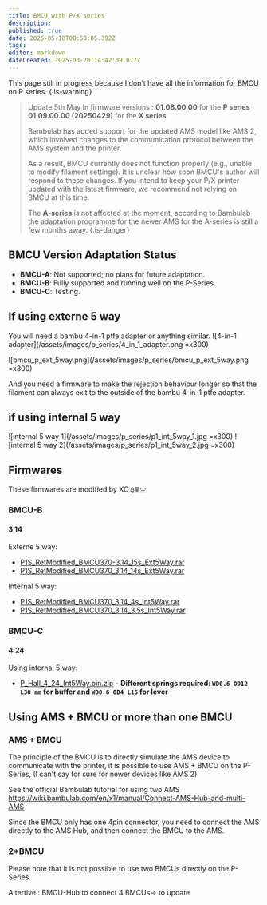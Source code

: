 ```yaml
---
title: BMCU with P/X series
description: 
published: true
date: 2025-05-18T00:50:05.392Z
tags: 
editor: markdown
dateCreated: 2025-03-20T14:42:09.077Z
---
```


This page still in progress because I don't have all the information for BMCU on P series.
{.is-warning}


> Update 5th May
> In firmware versions :
**01.08.00.00** for the **P series**
**01.09.00.00 (20250429)** for the **X series**
>
>Bambulab has added support for the updated AMS model like AMS 2, which involved changes to the communication protocol between the AMS system and the printer. 
>
>As a result, BMCU currently does not function properly (e.g., unable to modify filament settings). It is unclear how soon BMCU's author will respond to these changes. If you intend to keep your P/X printer updated with the latest firmware, we recommend not relying on BMCU at this time.
>
>The **A-series** is not affected at the moment, according to Bambulab the adaptation programme for the newer AMS for the A-series is still a few months away.
{.is-danger}


## BMCU Version Adaptation Status

- **BMCU-A**: Not supported; no plans for future adaptation.
- **BMCU-B**: Fully supported and running well on the P-Series.
- **BMCU-C**: Testing.

## If using externe 5 way

You will need a bambu 4-in-1 ptfe adapter or anything similar.
![4-in-1 adapter](/assets/images/p_series/4_in_1_adapter.png =x300)

![bmcu_p_ext_5way.png](/assets/images/p_series/bmcu_p_ext_5way.png =x300)

And you need a firmware to make the rejection behaviour longer so that the filament can always exit to the outside of the bambu 4-in-1 ptfe adapter.

## if using internal 5 way

![internal 5 way 1](/assets/images/p_series/p1_int_5way_1.jpg =x300)
![internal 5 way 2](/assets/images/p_series/p1_int_5way_2.jpg =x300)


## Firmwares

These firmwares are modified by XC `@星尘`

### BMCU-B

#### 3.14
Externe 5 way:
- [P1S_RetModified_BMCU370-3.14_15s_Ext5Way.rar](/assets/files/download_center/p_series/P1S_RetModified_BMCU370-3.14_15s_Ext5Way.rar)
- [P1S_RetModified_BMCU370_3.14_14s_Ext5Way.rar](/assets/files/download_center/p_series/P1S_RetModified_BMCU370_3.14_14s_Ext5Way.rar)

Internal 5 way:
- [P1S_RetModified_BMCU370_3.14_4s_Int5Way.rar](/assets/files/download_center/p_series/P1S_RetModified_BMCU370_3.14_4s_Int5Way.rar)
- [P1S_RetModified_BMCU370_3.14_3.5s_Int5Way.rar](/assets/files/download_center/p_series/P1S_RetModified_BMCU370_3.14_3.5s_Int5Way.rar)

### BMCU-C

#### 4.24
Using internal 5 way:

- [P_Hall_4_24_Int5Way.bin.zip](/assets/files/download_center/p_series/P_Hall_4_24_Int5Way.bin.zip) -  **Different springs required: `WD0.6 OD12 L30 mm` for buffer and `WD0.6 OD4 L15` for lever**

## Using AMS + BMCU or more than one BMCU

### AMS + BMCU

The principle of the BMCU is to directly simulate the AMS device to communicate with the printer, it is possible to use AMS + BMCU on the P-Series, (I can't say for sure for newer devices like AMS 2)

See the official Bambulab tutorial for using two AMS https://wiki.bambulab.com/en/x1/manual/Connect-AMS-Hub-and-multi-AMS

Since the BMCU only has one 4pin connector, you need to connect the AMS directly to the AMS Hub, and then connect the BMCU to the AMS.

### 2\*BMCU

Please note that it is not possible to use two BMCUs directly on the P-Series.

Altertive : BMCU-Hub to connect 4 BMCUs-> to update
